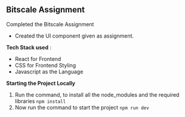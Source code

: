 ## Bitscale Assignment

Completed the Bitscale Assignment  

- Created the UI component given as assignment.

**Tech Stack used** :
- React for Frontend
- CSS for Frontend Styling 
- Javascript as the Language

**Starting the Project Locally**
1. Run the command, to install all the node_modules and the required libraries
   `npm install`
2. Now run the command to start the project
    `npm run dev`

